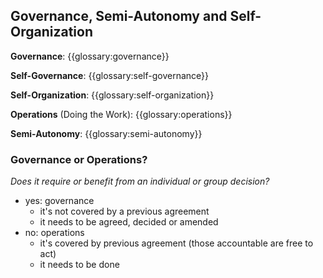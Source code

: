 ## Governance, Semi-Autonomy and  Self-Organization

**Governance**: {{glossary:governance}}

**Self-Governance**: {{glossary:self-governance}}

**Self-Organization**: {{glossary:self-organization}}

**Operations** (Doing the Work): {{glossary:operations}}

**Semi-Autonomy**: {{glossary:semi-autonomy}}

### Governance or Operations?

_Does it require or benefit from an individual or group decision?_

-   yes: governance
    -   it's not covered by a previous agreement
    -   it needs to be agreed, decided or amended
-   no: operations
    -   it's covered by previous agreement (those accountable are free to act)
    -   it needs to be done
